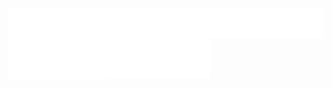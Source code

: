 <div align="center" style="display: flex;">
    <picture>
        <img src="https://github.com/tywysocki/tywysocki/blob/main/metrics.plugin.leetcode.svg" alt="Metrics" width="400">
    </picture>
    <picture>
        <img src="https://github.com/tywysocki/tywysocki/blob/main/metrics.plugin.isocalendar.fullyear.svg" alt="Graph" width="400">
    </picture>
    <picture>
        <img src="https://github.com/tywysocki/tywysocki/blob/main/metrics.plugin.languages.details.svg" alt="Languages" width="450">
    </picture>
</div>
